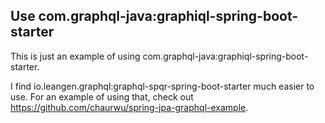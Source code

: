 ## Use com.graphql-java:graphiql-spring-boot-starter

This is just an example of using com.graphql-java:graphiql-spring-boot-starter. 

I find io.leangen.graphql:graphql-spqr-spring-boot-starter much easier to use. For an example of using that, check out https://github.com/chaurwu/spring-jpa-graphql-example.
